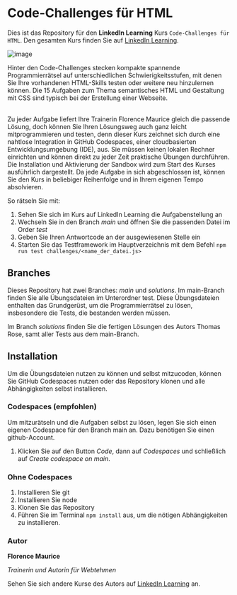 # Code-Challenges für HTML

Dies ist das Repository für den **LinkedIn Learning** Kurs `Code-Challenges für HTML`. Den gesamten Kurs finden Sie auf [LinkedIn Learning][lil-course-url].

![image](https://user-images.githubusercontent.com/61017085/212898718-75ec58a2-481f-4d7d-a3b5-a620d2c8afbc.png) 

Hinter den Code-Challenges stecken kompakte spannende Programmierrätsel auf unterschiedlichen Schwierigkeitsstufen, mit denen Sie Ihre vorhandenen HTML-Skills testen oder weitere neu hinzulernen können. Die 15 Aufgaben zum Thema semantisches HTML und Gestaltung mit CSS sind typisch bei der Erstellung einer Webseite.<br><br>

Zu jeder Aufgabe liefert Ihre Trainerin Florence Maurice gleich die passende Lösung, doch können Sie Ihren Lösungsweg auch ganz leicht mitprogrammieren und testen, denn dieser Kurs zeichnet sich durch eine nahtlose Integration in GitHub Codespaces, einer cloudbasierten Entwicklungsumgebung (IDE), aus. Sie müssen keinen lokalen Rechner einrichten und können direkt zu jeder Zeit praktische Übungen durchführen. Die Installation und Aktivierung der Sandbox wird zum Start des Kurses ausführlich dargestellt. Da jede Aufgabe in sich abgeschlossen ist, können Sie den Kurs in beliebiger Reihenfolge und in Ihrem eigenen Tempo absolvieren.

So rätseln Sie mit:
1. Sehen Sie sich im Kurs auf LinkedIn Learning die Aufgabenstellung an
2. Wechseln Sie in den Branch *main* und öffnen Sie die passenden Datei im Order *test*
3. Geben Sie Ihren Antwortcode an der ausgewiesenen Stelle ein
4. Starten Sie das Testframework im Hauptverzeichnis mit dem Befehl ``npm run test challenges/<name_der_datei.js>``

## Branches
Dieses Repository hat zwei Branches: *main* und *solutions*. Im main-Branch finden Sie alle Übungsdateien im Unterordner test. Diese Übungsdateien enthalten das Grundgerüst, um die Programmierrätsel zu lösen, insbesondere die Tests, die bestanden werden müssen. 

Im Branch *solutions* finden Sie die fertigen Lösungen des Autors Thomas Rose, samt aller Tests aus dem main-Branch.

## Installation

Um die Übungsdateien nutzen zu können und selbst mitzucoden, können Sie GitHub Codespaces nutzen oder das Repository klonen und alle Abhängigkeiten selbst installieren.

### Codespaces (empfohlen)
Um mitzurätseln und die Aufgaben selbst zu lösen, legen Sie sich einen eigenen Codespace für den Branch main an. Dazu benötigen Sie einen github-Account.

1. Klicken Sie auf den Button *Code*, dann auf *Codespaces* und schließlich auf *Create codespace on main*.

### Ohne Codespaces
1. Installieren Sie git
2. Installieren Sie node
3. Klonen Sie das Repository
4. Führen Sie im Terminal ``npm install`` aus, um die nötigen Abhängigkeiten zu installieren.
### Autor

**Florence Maurice**

_Trainerin und Autorin für Webtehmen_

Sehen Sie sich andere Kurse des Autors auf [LinkedIn Learning](https://www.linkedin.com/learning/instructors/florence-maurice) an.

[0]: # (Replace these placeholder URLs with actual course URLs)
[lil-course-url]: https://www.linkedin.com/learning/code-challenges-fur-html
[lil-thumbnail-url]: https://cdn.lynda.com/course/2875095/2875095-1615224395432-16x9.jpg
